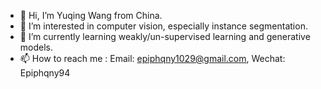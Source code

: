 - 👋 Hi, I’m Yuqing Wang from China.
- 👀 I’m interested in computer vision, especially instance segmentation. 
- 🌱 I’m currently learning weakly/un-supervised learning and generative models.
- 📫 How to reach me : Email: epiphqny1029@gmail.com, Wechat: Epiphqny94

<!---
Epiphqny/Epiphqny is a ✨ special ✨ repository because its `README.md` (this file) appears on your GitHub profile.
You can click the Preview link to take a look at your changes.
--->
